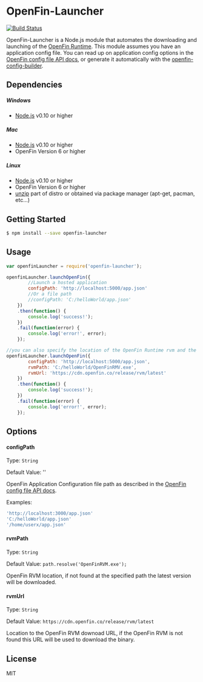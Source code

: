 # OpenFin-Launcher
[![Build Status](https://travis-ci.org/openfin/node-openfin-launcher.svg?branch=master)](https://travis-ci.org/openfin/node-openfin-launcher)

OpenFin-Launcher is a Node.js module that automates the downloading and launching of the [OpenFin Runtime](http://openfin.co/). This module assumes you have an application config file. You can read up on application config options in the [OpenFin config file API docs](https://openfin.co/documentation/application-config/), or generate it automatically with the [openfin-config-builder](https://github.com/openfin/node-openfin-config-builder).

## Dependencies

##### Windows

* [Node.js](https://nodejs.org/) v0.10 or higher

##### Mac

* [Node.js](https://nodejs.org/) v0.10 or higher
* OpenFin Version 6 or higher

##### Linux

* [Node.js](https://nodejs.org/) v0.10 or higher
* OpenFin Version 6 or higher
* [unzip](http://www.info-zip.org/pub/infozip/) part of distro or obtained via package manager (apt-get, pacman, etc...)

## Getting Started

```sh
$ npm install --save openfin-launcher
```

## Usage

```js
var openfinLauncher = require('openfin-launcher');

openfinLauncher.launchOpenFin({
        //Launch a hosted application
        configPath: 'http://localhost:5000/app.json'
        //Or a file path
        //configPath: 'C:/helloWorld/app.json'
    })
    .then(function() {
        console.log('success!');
    })
    .fail(function(error) {
        console.log('error!', error);
    });

//you can also specify the location of the OpenFin Runtime rvm and the download url
openfinLauncher.launchOpenFin({
        configPath: 'http://localhost:5000/app.json',
        rvmPath: 'C:/helloWorld/OpenFinRMV.exe',
        rvmUrl: 'https://cdn.openfin.co/release/rvm/latest'
    })
    .then(function() {
        console.log('success!');
    })
    .fail(function(error) {
        console.log('error!', error);
    });

```

## Options

#### configPath
Type: `String`

Default Value: ''

OpenFin Application Configuration file path as described in the [OpenFin config file API docs](https://openfin.co/documentation/application-config/).

Examples: 
```js
'http://localhost:3000/app.json'
'C:/helloWorld/app.json'
'/home/userx/app.json'
```

#### rvmPath
Type: `String`

Default Value: `path.resolve('OpenFinRVM.exe');`

OpenFin RVM location, if not found at the specified path the latest version will be downloaded.

#### rvmUrl
Type: `String`

Default Value: `https://cdn.openfin.co/release/rvm/latest`

Location to the OpenFin RVM downoad URL, if the OpenFin RVM is not found this URL will be used to download the binary.

## License

MIT

